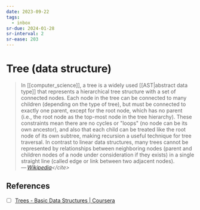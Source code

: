 ```yaml
---
date: 2023-09-22
tags:
  - inbox
sr-due: 2024-01-28
sr-interval: 2
sr-ease: 203
---
```


# Tree (data structure)

> In [[computer_science]], a tree is a widely used [[AST|abstract data type]]
> that represents a hierarchical tree structure with a set of connected nodes.
> Each node in the tree can be connected to many children (depending on the type
> of tree), but must be connected to exactly one parent, except for the root
> node, which has no parent (i.e., the root node as the top-most node in the
> tree hierarchy). These constraints mean there are no cycles or "loops" (no
> node can be its own ancestor), and also that each child can be treated like
> the root node of its own subtree, making recursion a useful technique for tree
> traversal. In contrast to linear data structures, many trees cannot be
> represented by relationships between neighboring nodes (parent and children
> nodes of a node under consideration if they exists) in a single straight line
> (called edge or link between two adjacent nodes).\
> — <cite>[Wikipedia](https://en.wikipedia.org/wiki/Tree_(data_structure))</cite>

## References

- [ ] [Trees - Basic Data Structures | Coursera](https://www.coursera.org/lecture/data-structures/trees-95qda)
